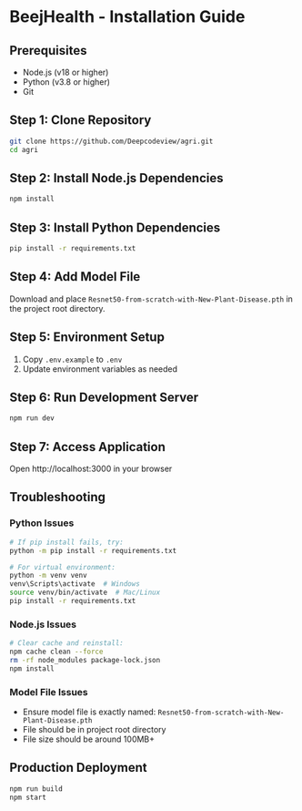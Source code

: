 # BeejHealth - Installation Guide

## Prerequisites
- Node.js (v18 or higher)
- Python (v3.8 or higher)
- Git

## Step 1: Clone Repository
```bash
git clone https://github.com/Deepcodeview/agri.git
cd agri
```

## Step 2: Install Node.js Dependencies
```bash
npm install
```

## Step 3: Install Python Dependencies
```bash
pip install -r requirements.txt
```

## Step 4: Add Model File
Download and place `Resnet50-from-scratch-with-New-Plant-Disease.pth` in the project root directory.

## Step 5: Environment Setup
1. Copy `.env.example` to `.env`
2. Update environment variables as needed

## Step 6: Run Development Server
```bash
npm run dev
```

## Step 7: Access Application
Open http://localhost:3000 in your browser

## Troubleshooting

### Python Issues
```bash
# If pip install fails, try:
python -m pip install -r requirements.txt

# For virtual environment:
python -m venv venv
venv\Scripts\activate  # Windows
source venv/bin/activate  # Mac/Linux
pip install -r requirements.txt
```

### Node.js Issues
```bash
# Clear cache and reinstall:
npm cache clean --force
rm -rf node_modules package-lock.json
npm install
```

### Model File Issues
- Ensure model file is exactly named: `Resnet50-from-scratch-with-New-Plant-Disease.pth`
- File should be in project root directory
- File size should be around 100MB+

## Production Deployment
```bash
npm run build
npm start
```